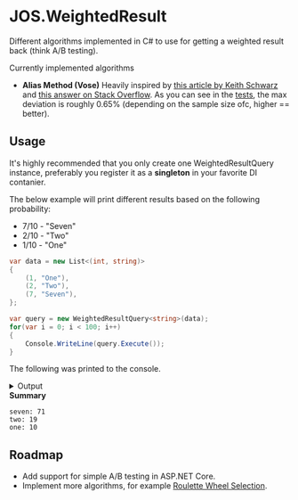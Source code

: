 # JOS.WeightedResult
Different algorithms implemented in C# to use for getting a weighted result back (think A/B testing).

Currently implemented algorithms

* **Alias Method (Vose)**
Heavily inspired by [this article by Keith Schwarz](https://www.keithschwarz.com/darts-dice-coins/) and [this answer on Stack Overflow](https://stackoverflow.com/a/9958717/1141089). 
As you can see in the [tests](test/JOS.WeightedResult.Tests/AliasMethodVoseTests.cs), the max deviation is roughly 0.65% (depending on the sample size ofc, higher == better).

## Usage

It's highly recommended that you only create one WeightedResultQuery<T> instance, preferably you register it as a **singleton** in your favorite DI contanier.

The below example will print different results based on the following probability:

* 7/10 - "Seven"
* 2/10 - "Two"
* 1/10 - "One"

```csharp
var data = new List<(int, string)>
{
    (1, "One"),
    (2, "Two"),
    (7, "Seven"),
};

var query = new WeightedResultQuery<string>(data);
for(var i = 0; i < 100; i++)
{
    Console.WriteLine(query.Execute());
}
```

The following was printed to the console.
<details>
<summary>Output</summary>
Seven
Two
Seven
Two
Seven
One
Seven
Seven
Seven
Two
Seven
Seven
Seven
Seven
Seven
One
Seven
Seven
Two
Two
Seven
Seven
Two
Seven
Seven
Seven
Seven
Seven
Seven
Seven
Seven
Seven
One
Seven
Seven
Two
One
Two
Seven
Seven
Seven
Two
Seven
One
Seven
Seven
One
Seven
Seven
Two
Two
Seven
Two
Seven
Two
Seven
Two
Two
Seven
Seven
Seven
Seven
Seven
Seven
Seven
Two
Seven
One
Seven
Two
Seven
Seven
Seven
Seven
Two
Seven
Seven
Seven
One
Seven
Seven
Seven
Seven
Seven
Seven
Seven
Two
Seven
Seven
Seven
Seven
One
Seven
Seven
Seven
One
Seven
Seven
Seven
Seven
</details

**Summary**
```
seven: 71
two: 19
one: 10
```

## Roadmap
* Add support for simple A/B testing in ASP.NET Core.
* Implement more algorithms, for example [Roulette Wheel Selection](https://en.wikipedia.org/wiki/Fitness_proportionate_selection).
